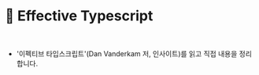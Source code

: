 # :page_facing_up: Effective Typescript

<br>

- '이펙티브 타입스크립트'(Dan Vanderkam 저, 인사이트)를 읽고 직접 내용을 정리합니다.
